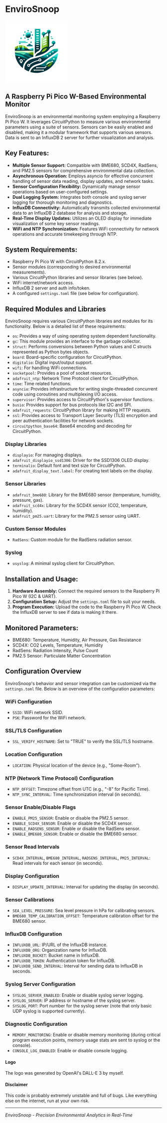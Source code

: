 # EnviroSnoop

<img src="assets/envirosnoop_logo.png" width="200px" />

## A Raspberry Pi Pico W-Based Environmental Monitor

EnviroSnoop is an environmental monitoring system employing a Raspberry Pi Pico W. It leverages CircuitPython to measure various environmental parameters using a suite of sensors. Sensors can be easily enabled and disabled, making it a modular framework that supports various sensors. Data is sent to an InfluxDB 2 server for further visualization and analysis.

## Key Features:

- **Multiple Sensor Support:** Compatible with BME680, SCD4X, RadSens, and PM2.5 sensors for comprehensive environmental data collection.
- **Asynchronous Operation:** Employs asyncio for effective concurrent handling of sensor data reading, display updates, and network tasks.
- **Sensor Configuration Flexibility:** Dynamically manage sensor operations based on user-configured settings.
- **Dual Logging System:** Integrates both console and syslog server logging for thorough monitoring and diagnostics.
- **InfluxDB Connectivity:** Automatically transmits collected environmental data to an InfluxDB 2 database for analysis and storage.
- **Real-Time Display Updates:** Utilizes an OLED display for immediate visualization of some key sensor readings.
- **WiFi and NTP Synchronization:** Features WiFi connectivity for network operations and accurate timekeeping through NTP.

## System Requirements:

- Raspberry Pi Pico W with CircuitPython 8.2.x.
- Sensor modules (corresponding to desired environmental measurements).
- Various CircuitPython libraries and sensor libraries (see below).
- WiFi internet/network access.
- InfluxDB 2 server and auth info/token.
- A configured `settings.toml` file (see below for configuration).

## Required Modules and Libraries

EnviroSnoop requires various CircuitPython libraries and modules for its functionality. Below is a detailed list of these requirements:

- `os`: Provides a way of using operating system dependent functionality.
- `gc`: This module provides an interface to the garbage collector.
- `struct`: Performs conversions between Python values and C structs represented as Python bytes objects.
- `board`: Board-specific configuration for CircuitPython.
- `digitalio`: Digital input/output support.
- `wifi`: For handling WiFi connections.
- `socketpool`: Provides a pool of socket resources.
- `adafruit_ntp`: Network Time Protocol client for CircuitPython.
- `time`: Time related functions.
- `asyncio`: Provides infrastructure for writing single-threaded concurrent code using coroutines and multiplexing I/O access.
- `supervisor`: Provides access to CircuitPython's supervisor functions.
- `busio`: Provides support for bus protocols like I2C and SPI.
- `adafruit_requests`: CircuitPython library for making HTTP requests.
- `ssl`: Provides access to Transport Layer Security (TLS) encryption and peer authentication facilities for network sockets.
- `circuitpython_base64`: Base64 encoding and decoding for CircuitPython.

### Display Libraries
- `displayio`: For managing displays.
- `adafruit_displayio_ssd1306`: Driver for the SSD1306 OLED display.
- `terminalio`: Default font and text size for CircuitPython.
- `adafruit_display_text.label`: For creating text labels on the display.

### Sensor Libraries
- `adafruit_bme680`: Library for the BME680 sensor (temperature, humidity, pressure, gas).
- `adafruit_scd4x`: Library for the SCD4X sensor (CO2, temperature, humidity).
- `adafruit_pm25.uart`: Library for the PM2.5 sensor using UART.

### Custom Sensor Modules
- `RadSens`: Custom module for the RadSens radiation sensor.

### Syslog
- `usyslog`: A minimal syslog client for CircuitPython.

## Installation and Usage:

1. **Hardware Assembly:** Connect the required sensors to the Raspberry Pi Pico W (I2C & UART).
2. **Configuration Setup:** Adjust the `settings.toml` file to suit your needs.
3. **Program Execution:** Upload the code to the Raspberry Pi Pico W. Check the InfluxDB server to see if data is making it there.

## Monitored Parameters:

- BME680: Temperature, Humidity, Air Pressure, Gas Resistance
- SCD4X: CO2 Levels, Temperature, Humidity
- RadSens: Radiation Intensity, Pulse Count
- PM2.5 Sensor: Particulate Matter Concentration

## Configuration Overview

EnviroSnoop's behavior and sensor integration can be customized via the `settings.toml` file. Below is an overview of the configuration parameters:

### WiFi Configuration
- `SSID`: WiFi network SSID.
- `PSK`: Password for the WiFi network.

### SSL/TLS Configuration
- `SSL_VERIFY_HOSTNAME`: Set to "TRUE" to verify the SSL/TLS hostname.

### Location Configuration
- `LOCATION`: Physical location of the device (e.g., "Some-Room").

### NTP (Network Time Protocol) Configuration
- `NTP_OFFSET`: Timezone offset from UTC (e.g., "-8" for Pacific Time).
- `NTP_SYNC_INTERVAL`: Time synchronization interval (in seconds).

### Sensor Enable/Disable Flags
- `ENABLE_PM25_SENSOR`: Enable or disable the PM2.5 sensor.
- `ENABLE_SCD4X_SENSOR`: Enable or disable the SCD4X sensor.
- `ENABLE_RADSENS_SENSOR`: Enable or disable the RadSens sensor.
- `ENABLE_BME680_SENSOR`: Enable or disable the BME680 sensor.

### Sensor Read Intervals
- `SCD4X_INTERVAL`, `BME680_INTERVAL`, `RADSENS_INTERVAL`, `PM25_INTERVAL`: Read intervals for each sensor (in seconds).

### Display Configuration
- `DISPLAY_UPDATE_INTERVAL`: Interval for updating the display (in seconds).

### Sensor Calibrations
- `SEA_LEVEL_PRESSURE`: Sea level pressure in hPa for calibrating sensors.
- `BME680_TEMP_CALIBRATION_OFFSET`: Temperature calibration offset for the BME680 sensor.

### InfluxDB Configuration
- `INFLUXDB_URL`: IP/URL of the InfluxDB instance.
- `INFLUXDB_ORG`: Organization name for InfluxDB.
- `INFLUXDB_BUCKET`: Bucket name in InfluxDB.
- `INFLUXDB_TOKEN`: Authentication token for InfluxDB.
- `INFLUXDB_SEND_INTERVAL`: Interval for sending data to InfluxDB in seconds.

### Syslog Server Configuration
- `SYSLOG_SERVER_ENABLED`: Enable or disable syslog server logging.
- `SYSLOG_SERVER`: IP address or hostname of the syslog server.
- `SYSLOG_PORT`: Port number for the syslog server (note that only basic UDP syslog is supported currently).

### Diagnostic Configuration
- `MEMORY_MONITORING`: Enable or disable memory monitoring (during critical program execution points, memory usage stats are sent to syslog or the console).
- `CONSOLE_LOG_ENABLED`: Enable or disable console logging.

#### Logo

The logo was generated by OpenAI's DALL-E 3 by myself.

#### Disclaimer

This code is probably extremely unstable and full of bugs. Like everything else on the internet, run at your own risk.

---

*EnviroSnoop - Precision Environmental Analytics in Real-Time*
